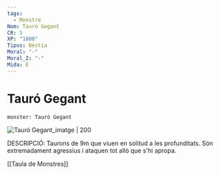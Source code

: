 ```yaml
---
tags:
  - Monstre
Nom: Tauró Gegant
CR: 5
XP: "1800"
Tipus: Bèstia
Moral: "-"
Moral_2: "-"
Mida: E
---
```

# Tauró Gegant

```statblock
monster: Tauró Gegant
```

![Tauró Gegant_imatge | 200](https://i.pinimg.com/736x/f3/42/83/f3428394eb89262cc9fd03cfa2153a71.jpg)

DESCRIPCIÓ: 
Taurons de 9m que viuen en solitud a les profunditats. Són extremadament agressius i ataquen tot allò que s'hi apropa.

[[Taula de Monstres]]